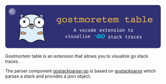 ![Gostmortem](assets/banner.png)

Gostmortem table is an extension that allows you to visualize go stack traces.

The parser component [gostackparser.go](src/gostackparser.ts) is based on  [gostackparse](https://github.com/DataDog/gostackparse) which parses a stack and provides a json object. 
